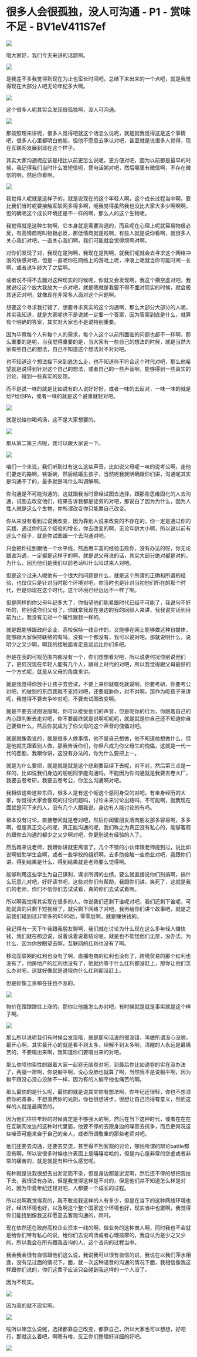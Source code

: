 # 很多人会很孤独，没人可沟通 - P1 - 赏味不足 - BV1eV411S7ef

![](img/fa1bb636ff10e42c26e03fe5edc2e4ef_0.png)

哦大家好，我们今天来讲的话题啊。

![](img/fa1bb636ff10e42c26e03fe5edc2e4ef_2.png)

是我差不多我觉得到现在为止也蛮长时间吧，总结下来出来的一个点吧，就是我觉得现在大部分人吧无论年纪多大啊。



![](img/fa1bb636ff10e42c26e03fe5edc2e4ef_4.png)

这个很多人呢其实会发现很孤独啊，没人可沟通。

![](img/fa1bb636ff10e42c26e03fe5edc2e4ef_6.png)

那按照理来讲呢，很多人觉得吧就这个话怎么说呢，就是就我觉得这是这个事情吧，很多人心里都明白他能，但他不愿意去承认对吧，甚至就是说很多人觉得，现在互联网发展到现在这个样子。

其实大家沟通呢应该是相比以前更怎么说呢，更方便对吧，因为以前都是最早的时候，我记得我们当时什么发短信呃，煲电话粥对吧，然后哪里有微信啊，不存在微信的啊，然后你看啊。



![](img/fa1bb636ff10e42c26e03fe5edc2e4ef_8.png)

我觉得人呢就是这样子的，就是说现在的这个年轻人啊，这个成长过程当中啊，要比我们当时呢要接触互联网多得多啊，呃我觉得虽然我也没比大家大多少啊啊啊，但的确呢这个成长环境还是不一样的啊，那么人的这个生物呢。

我觉得就是这种生物啊，它本身就是需要沟通的，而且呢在心理上呢就容易物极必反，有高情商呢叫物极必反，那低情商就是贱啊，有些人就是说你看啊，就很多人关心我们对吧，一直关心我们啊，我们可能就会觉得烦啊对啊。

对你们发现了对，我现在是狗啊，我现在是狗啊，就我们呢就会去寻求这个网络冲浪的快感对吧，但是一直呢你在网络上的游戏上呢，冲浪上呢就当你可能时间一长啊，或者说年龄大了之后啊。

或者说不得不去面对这种现实的时候呢，你就又会发现啊，我这个横空虚对吧，我就说哎这个放大我放大一点对吧，就是嗯就是我要不得不面对现实的时候，就会极其迷茫对吧，就像现在非常多人面对这个问题啊。

想要这个寻求我打错了，想要寻求真实的这个沟通啊，那么大部分大部分的人呢，其实我知道，就是大家呢也不是说就一定要一个答案，因为答案到底是什么，就算有个明确的答案，其实对大家也不是说特别重要。

因为毕竟每个人有每个人的需求，每个人这个以前所面临的问题也都不一样啊，那么重要的是呢，当我觉得重要的是，当大家有一些自己的想法的时候，就是当然大家有些自己的想法，自己不知道这个想法对不对对吧。

也不知道这个想法接下来到底怎么走，也不知道符不符合这个时代对吧，那么他希望就是说得到针对这个自己的想法，或者自己的一些声音啊，能够得到一些真实的讨论，得到一些真实的反馈。

而不是说一味的就是比如说有的人说好好好，或者一味的去反对，一味一味的就是给P给你PA，或者一味的就是这个避重就轻对吧。



![](img/fa1bb636ff10e42c26e03fe5edc2e4ef_10.png)

就是说给你喝鸡汤，这不是大家想要的。

![](img/fa1bb636ff10e42c26e03fe5edc2e4ef_12.png)

那从第二第三点呢，我可以跟大家说一下。

![](img/fa1bb636ff10e42c26e03fe5edc2e4ef_14.png)

咱们一个来说，我们听到过有这么这些声音，比如说父母呢一味的说考公啊，走他们要走的路啊，铁饭碗，然后结婚生孩子，当然呢我就明确跟你们讲，沟通呢其实是沟通不了的，最多就是叫什么叫调解啊。

你沟通是不可能沟通的，这就跟我当时曾经试图去选择，跟那些思维固化的人去沟通，试图去改变他们，结果告诉我都是徒劳的对吧，那说白了因为为什么，因为人性人就是这么个生物，你所谓改变你只能靠自己改变。

你从来没有看到过说我改变，因为靠别人说来改变的不存在的，你一定是通过你的实践，通过你的这个经验的增长，你去改变的啊，无论年龄大小啊，所以说以前有这么个段子，就是你试图跟一个去沟通对吧。

只会把你拉到跟他一个水平线，然后用丰富的经验击败你，没有办法的呀，你无论跟谁沟通，一定都是这样子的啊，就是说父母说的话，其实大部分绝对都是对的，为什么，因为他们是我们以前老话叫什么叫过来人对吧。

但是这个过来人呢他有一个很大的问题是什么，就是这个所谓的正确和所谓的经验，也仅仅只是针对当时那个环境对吧，你当时也是针对当初他们所在的那个时代，但是你现在这个时代，这个环境已经远远不一样了啊。

但是同样的你父母年纪多大了，你指望他们能紧跟时代已经不可能了，我说句不好听的，你别说你们父母了，你就拿我现在身边的我的同龄人来讲，我我说实话到目前为止，我没有见过一个属性跟我一样的。

就是既能够跟政府企业，高校保持一线合作的，又能够在网上能够做这种自媒体，能够跟大家保持联络的有吗，没有一个都没有，我可以说对吧，那就说明什么，说明少之又少啊，啊我的接触面肯定是远远比你们多吧。

但是在我的可视范围内都没有一个，你们想想看对吧，所以说更何况你别说他们了，更何况现在年轻人能有几个人，跟得上时代的对吧，所以我觉得跟父母最好的一个方式呢，就是从父母的角度来讲。

就是我觉得你放手让孩子去尝试，不要上来你就框死就说啊，你要考研，你要考公对吧，的做别的东西我就不支持对吧，还要威胁你，对不对啊，那作为呃孩子来讲呢，我觉得不要去争吵对吧，不要去试图改变啊。

就是不要去试图说服啊，你可以接受他们的声音，但是呢你的行为，你跟着自己的内心跟判断去走对吧，你不要最终就是说啊呃呃呃，就是就是你自己还不知道你自己要做什么，然后你就成为了你父母的这个声音的傀儡对吧。

就是就像我说的，就是很多人做事情，他不是自己想做，他不知道他想做什么，但是他就先跟着别人做，那我告诉你们，你但凡成为你父母生的傀儡，这就是一代一代的悲剧，我跟你讲，这没有办法的，你为什么要把上一。

就是为什么要把，就是就是就是这个悲剧要延续下去呢，对不对，然后第三点是一样的，比如说我们身边的朋呃同学能沟通吗，不能因为你沟通就是我要去卷大厂，我要去卷考研，我要去卷考公，你怎么沟通啊对吧。

我相信这些这些东西，很多人是有这个呃这个感同身受的对吧，有亲身经历的大家，你觉得大家会客观的讨论问题吗，讨论未来讨论出路吗，不可能啊，就我现在面就是问下来的人，没有几个人跟我说，身边有人能讨论的有吗。

根本没有讨论，直接卷问就是卷对吧，然后你闺蜜朋友酒肉朋友那多容易啊，多多啊，但是真正交心的呢，真正能沟通的呢，我们称之为真正没有私心的，能够客观的跟你去沟通的都少之又少啊对吧，你更别说有经验的人了。

然后再来说老师，我跟你讲就更离谱了，几个不错的小伙伴跟老师提到过，说比如说啊借助学生会啊，或者一些学校的组织啊，去多助接触一些商业对吧，我跟你们讲，得到结果是什么，得到结果就是老师要么觉得啊。

能够利用这些学生为自己谋利，谋求所谓的业绩，要么就直接说你们别搞啊，搞什么玩意儿对吧，好好读书吧，这些对你们有帮助，我跟你们讲，笑死了，这就是我们的老师，你们不信你们去试试看，真的你们去试试看啊。

所以啊我觉得其实现在很多的人，你说我们还剩下谁呢对吧，我们还剩下谁呢，可能就真的只剩下短视频了，就只剩下网络了对吧，我再给你们讲个故事吧，就是之前我们碰到过非常多的9595后，零零后啊，就是赚快钱的。

我记得有一天下午我跟我朋友聊啊，我们就在讨论为什么现在这么多年轻人赚快钱，我们就在那边说，说着说着说着结论呢，就是也不能怪他们无奈，没办法，为什么，因为你放眼望去啊，互联网的红利也没有了啊。

移动互联网的红利也没有了啊，直播电商的红利也没有了，跨境贸易的那个红利也没有了，他房地产的红利也没有了，他就约等于什么红利都没赶上，那你让他们怎么办对吧，这就好像就是说哦你什么红利都没赶上。

但是好像工资嘛在往也不涨的。

![](img/fa1bb636ff10e42c26e03fe5edc2e4ef_16.png)

物价在蹭蹭蹭往上涨的，那你让他能怎么办对吧，有时候就是就是事实就是这个样子啊。

![](img/fa1bb636ff10e42c26e03fe5edc2e4ef_18.png)

那么所以说呢我们有时候会发现哦，就是那句话说的很没错，叫做所谓没心没肺，最开心啊，其实最开心的就是看不到太多，理解不到太多啊，清醒的人永远是最痛苦的，不要唱出来啊，我知道你们要唱出来的对吧。

那么你哎你索性的跟着大家一起卷无脑卷对吧，到最后你比如说卷的实在没办法了，两腿一蹬啊，你说躺平啊，没心没肺也就算了啊，当然我不是说躺平啊，因为躺平跟没心没心没肺不一样，因为有的人躺平他也痛苦的啊。

那么最怕的是什么呢，最怕的就是说其实你有想法啊，你年纪还很轻，你也不想浪费你的青春，不想浪费你的光阴，你也很想进步，很想让自己活得有意义，然而这样的人就是最痛苦的。

因为他们往往年轻的时候肯定是不够强大的啊，然后在当下这种时代，或者在在在在互联网发达的这种时代里面，他要不停的去跟身边的噪音去抗争，而且更何况这些噪音可能来自于自己的亲人，或者所谓敬重的那些老师对吧。

他们还要去沟通，还要去交流，甚至得不到客观的讨论，哪怕所谓的辩论battle都没有啊，所以说很多时候也许表面上是嘻嘻哈哈的，但是内心是非常的空虚或者非常的痛苦的，就是就是有种什么感觉呢。

有种就是说我很想去出淤泥而不染，但是身边都是淤泥啊，然后还不停的想把我拉下去，我很没有办法，但是我觉得这样是不对的，但是他们并不知道怎么样是对的，因为毕竟年纪还轻对吧，人都要一个成长的过程。

所以说啊我觉得真的，我不敢说我这样的人有多少，但是在当下的这种网络环境也好，经济环境也好，以及啊这个整个国家这个环境也好，现实当中也罢啊，我觉得你们能找到像我这样愿意去客观沟通的，同时。

现在依然还在政府高校企业资本一线的啊，做业务的这种商人啊，同时我也不会就是给你们带有私心的说，给你们去说鸡汤或者心理按摩的，我自认为是少之又少的，所以我会在所有跟我咨询的人，这个咨询的过程当中。

我会我会很有自信跟他们这么说，我说我可以很有自信的说，我说在以我们萍水相逢，没有见过面的情况下，面，就一次这种语音的沟通的情况下面，我相信像我这样跟你们说的，你们这辈子应该只会碰到我这样的一个人没了。

因为不现实。

![](img/fa1bb636ff10e42c26e03fe5edc2e4ef_20.png)

因为真的就不现实啊。

![](img/fa1bb636ff10e42c26e03fe5edc2e4ef_22.png)

唉所以嘛怎么说呢，选择都靠自己改变，都靠自己，所以大家也可以想想，好吧行，那就这么着吧，啊嗯有啥，反正你们整理好详细的好吧。



![](img/fa1bb636ff10e42c26e03fe5edc2e4ef_24.png)